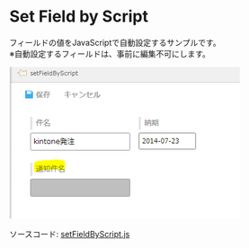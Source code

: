 Set Field by Script
==================

フィールドの値をJavaScriptで自動設定するサンプルです。  
※自動設定するフィールドは、事前に編集不可にします。

![Image](https://raw.githubusercontent.com/icoxfog417/kintoneJavaScripts/master/setFieldByScript/image.PNG)

ソースコード: [setFieldByScript.js](https://github.com/icoxfog417/kintoneJavaScripts/blob/master/setFieldByScript/setFieldByScript.js)
